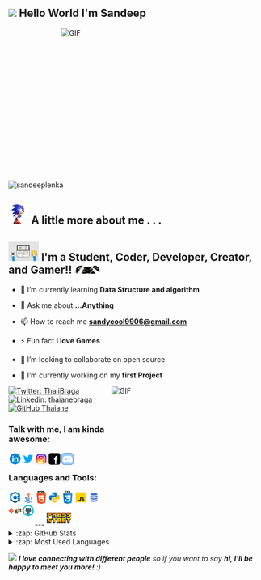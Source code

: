 


## <img src="https://c.tenor.com/HO7EBVsu04oAAAAi/pikachu-pokemon.gif" width="50"> Hello World I'm Sandeep 

 <img align="right" alt="GIF" src="https://media.giphy.com/media/DjzqfSfvJqRhBt2n6B/giphy.gif?raw=true" width="400" height="300" />
 <p align="left"> <img src="https://komarev.com/ghpvc/?username=sandeeplenka&label=Profile%20views&color=0e75b6&style=flat" alt="sandeeplenka" /> </p>


## <img src="https://github.com/sandeeplenka/sandeeplenka/blob/main/icons/sonic.gif?raw=true" width="40"> A little more about me . . .
## <img src="https://github.com/sandeeplenka/sandeeplenka/blob/main/icons/developer.gif?raw=true" width="60"> I'm a Student, Coder, Developer, Creator, and Gamer!! <img src="https://github.com/sandeeplenka/sandeeplenka/blob/main/icons/console.gif?raw=true" width="50">
- 🌱 I’m currently learning **Data Structure and algorithm**

- 💬 Ask me about **...Anything**

- 📫 How to reach me **sandycool9906@gmail.com**

- ⚡ Fun fact **I love Games** 

- 👯 I’m looking to collaborate on open source

- 🔭 I’m currently working on my **first Project**
 <img align="right" alt="GIF" src="https://i.gifer.com/U55Q.gif?raw=true" width="300" height="300"/>


[![Twitter: ThaiiBraga](https://img.shields.io/twitter/follow/sandycool9906?style=social)](https://twitter.com/sandycool9906)
[![Linkedin: thaianebraga](https://img.shields.io/badge/-sandycool9906-blue?style=flat-square&logo=Linkedin&logoColor=white&link=https://www.linkedin.com/in/sandycool9906/)](https://www.linkedin.com/in/sandycool9906/)
[![GitHub Thaiane](https://img.shields.io/github/followers/sandeeplenka?label=follow&style=social)](https://github.com/sandeeplenka)






### Talk with me, I am kinda awesome:
[<img align="left" alt="linkedin" width="26px" src="https://github.com/sandeeplenka/sandeeplenka/blob/main/icons/icons8-linkedin-circled.gif?raw=true" />][linkedin]
[<img align="left" alt="" width="26px" src="https://github.com/sandeeplenka/sandeeplenka/blob/main/icons/icons8-twitter.gif?raw=true" />][twitter]
[<img align="left" alt="instagram" width="26px" src="https://github.com/sandeeplenka/sandeeplenka/blob/main/icons/icons8-instagram-logo.gif?raw=true" />][instagram]
[<img align="left" alt="" width="26px" src="https://github.com/sandeeplenka/sandeeplenka/blob/main/icons/icons8-facebook.gif?raw=true" />][linkedin]
[<img align="left" alt="" width="26px" src="https://github.com/sandeeplenka/sandeeplenka/blob/main/icons/icons8-discord-new.gif?raw=true" />][linkedin]

<br />

### Languages and Tools:

[<img align="left" alt="C++" width="26px" src="https://github.com/sandeeplenka/sandeeplenka/blob/main/icons/icons8-c%2B%2B-48.png?raw=true" />][link]
[<img align="left" alt="HTML5" width="26px" src="https://github.com/sandeeplenka/sandeeplenka/blob/main/icons/icons8-java.gif?raw=true" />][link]
[<img align="left" alt="HTML5" width="26px" src="https://raw.githubusercontent.com/github/explore/80688e429a7d4ef2fca1e82350fe8e3517d3494d/topics/html/html.png" />][link]
[<img align="left" alt="HTML5" width="26px" src="https://github.com/sandeeplenka/sandeeplenka/blob/main/icons/icons8-python.gif?raw=true" />][link]
[<img align="left" alt="CSS3" width="26px" src="https://raw.githubusercontent.com/github/explore/80688e429a7d4ef2fca1e82350fe8e3517d3494d/topics/css/css.png" />][link]
[<img align="left" alt="JavaScript" width="26px" src="https://github.com/sandeeplenka/sandeeplenka/blob/main/icons/icons8-javascript.gif?raw=true" />][link]
[<img align="left" alt="SQL" width="26px" src="https://raw.githubusercontent.com/github/explore/80688e429a7d4ef2fca1e82350fe8e3517d3494d/topics/sql/sql.png" />][link]
[<img align="left" alt="Git" width="26px" src="https://raw.githubusercontent.com/github/explore/80688e429a7d4ef2fca1e82350fe8e3517d3494d/topics/git/git.png" />][link]
[<img align="left" alt="GitHub" width="26px" src="https://github.com/sandeeplenka/sandeeplenka/blob/main/icons/icons8-github.gif?raw=true" />][github]


<br />
<br />
---
<img src="https://github.com/sandeeplenka/sandeeplenka/blob/main/icons/pressstart.gif?raw=true" width="50">
<details>
  <summary>:zap: GitHub Stats</summary>

  <img align="left" alt="Sandeep's GitHub Stats" src="https://github-readme-stats.vercel.app/api?username=sandeeplenka&show_icons=true&hide_border=true" />

</details>

<details>
  <summary>:zap: Most Used Languages</summary>

<img align="left" alt="Sandeep's GitHub Top Languages" src="https://github-readme-stats.vercel.app/api/top-langs/?username=sandeeplenka" />

</details>




<img src="https://media.giphy.com/media/LnQjpWaON8nhr21vNW/giphy.gif" width="60"> <em><b>I love connecting with different people</b> so if you want to say <b>hi, I'll be happy to meet you more!</b> :)</em>







[twitter]: https://twitter.com/Sandycool9906
[instagram]: https://www.instagram.com/sandy_gamer_sr4/
[linkedin]: https://www.linkedin.com/in/sandycool9906/
[portfolio]: https://arsentieva.github.io/profile/
[link]: https://www.google.com
[mail]: sandycool9906@gmail.com
[github]: https://github.com/sandeeplenka 




